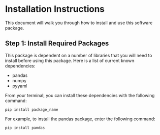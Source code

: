 # Installation Instructions

This document will walk you through how to install and use this software package.

## Step 1: Install Required Packages

This package is dependent on a number of libraries that you will need to install before using this package. Here is a list of current known dependencies:

- pandas
- numpy
- pyyaml

From your terminal, you can install these dependencies with the following command:

`pip install package_name`

For example, to install the pandas package, enter the following command:

`pip install pandas`